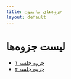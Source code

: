 ```yaml
---
title: جزوه‌های پایتون
layout: default
---
```

# لیست جزوه‌ها
- [جزوه جلسه ۱](session-1)
- [جزوه جلسه ۲](session-2)
